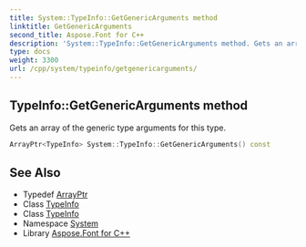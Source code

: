 ```yaml
---
title: System::TypeInfo::GetGenericArguments method
linktitle: GetGenericArguments
second_title: Aspose.Font for C++
description: 'System::TypeInfo::GetGenericArguments method. Gets an array of the generic type arguments for this type in C++.'
type: docs
weight: 3300
url: /cpp/system/typeinfo/getgenericarguments/
---
```

## TypeInfo::GetGenericArguments method


Gets an array of the generic type arguments for this type.

```cpp
ArrayPtr<TypeInfo> System::TypeInfo::GetGenericArguments() const
```

## See Also

* Typedef [ArrayPtr](../../arrayptr/)
* Class [TypeInfo](../)
* Class [TypeInfo](../)
* Namespace [System](../../)
* Library [Aspose.Font for C++](../../../)
